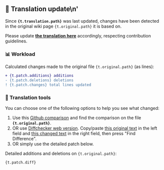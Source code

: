 ## :bookmark_tabs: Translation update\n'
Since **`{t.translation.path}`** was last updated, changes have been detected in the original wiki page `{t.original.path}` it is based on.

Please update **[the translation here](<{translation_url}>)** accordingly, respecting contribution guidelines.

### :bar_chart: Workload

Calculated changes made to the original file `{t.original.path}` (as lines):

```diff
+ {t.patch.additions} additions
- {t.patch.deletions} deletions
! {t.patch.changes} total lines updated
```

### :wrench: Translation tools

You can choose one of the following options to help you see what changed:
1. Use this [Github comparison](<{compare_url}>) and find the comparison on the file **`{t.original.path}`**.
2. OR use [Diffchecker web version](https://www.diffchecker.com/). Copy/paste [this original text](<{raw_base_original_url}>) in the left field and [this changed text](<{raw_original_url}>) in the right field, then press "Find Difference".
3. OR simply use the detailed patch below.

Detailed additions and deletions on `{t.original.path}`:
```diff
{t.patch.diff}
```
